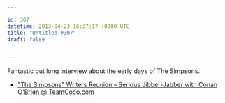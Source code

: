 ```yaml
---

id: 307
datetime: 2013-04-23 16:37:17 +0000 UTC
title: "Untitled #307"
draft: false


---
```


Fantastic but long interview about the early days of The Simpsons. 

 
 * ["The Simpsons" Writers Reunion – Serious Jibber-Jabber with Conan O'Brien @ TeamCoco.com](http://teamcoco.com/video/simpsons-serious-jibber-jabber)


